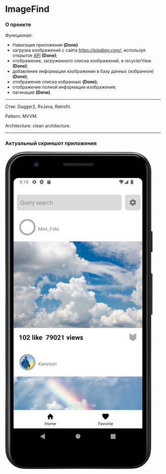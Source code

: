 # ImageFind

### О проекте

Функционал:
 
* Навигация приложения **(Done)**
* загрузка изображений с сайта *https://pixabay.com/*, используя открытое [API](https://pixabay.com/api/docs/) **(Done)**;
* отображение, загруженного списка изображений, в recyclerView **(Done)**;
* добавление информации изображении в базу данных (избранное) **(Done)**;
* отображение списка избранных **(Done)**;
* отображение полной информации изображения;
* пагинация **(Done)**.

---

Стэк: Dagger2, RxJava, Retrofit. 

Pattern: MVVM.

Architecture: clean architecture.

---

### Актуальный скриншот приложения

![screen 1](screen1.png)
